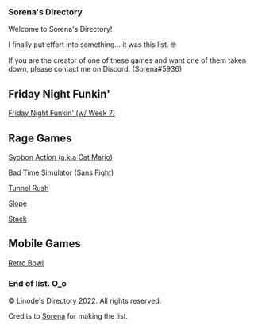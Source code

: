### Sorena's Directory

Welcome to Sorena's Directory!

I finally put effort into something... it was this list. 🤓

If you are the creator of one of these games and want one of them taken down, please contact me on Discord. (Sorena#5936)

Friday Night Funkin'
---------------------

[Friday Night Funkin' (w/ Week 7)](/funkin/index.html)


Rage Games
---------------------

[Syobon Action (a.k.a Cat Mario)](/syobon-action/index.html)

[Bad Time Simulator (Sans Fight)](/bad-time-simulator/index.html)

[Tunnel Rush](/funkin/index.html)

[Slope](/slope/index.html)

[Stack](/stack/index.html)


Mobile Games
---------------------

[Retro Bowl](/retro-bowl/index.html)

### End of list. O_o

© Linode's Directory 2022. All rights reserved.

Credits to [Sorena](https://github.com/NotSorena) for making the list.
